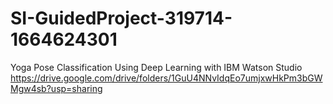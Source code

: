 # SI-GuidedProject-319714-1664624301
Yoga Pose Classification Using Deep Learning with IBM Watson Studio
https://drive.google.com/drive/folders/1GuU4NNvIdqEo7umjxwHkPm3bGWMgw4sb?usp=sharing
